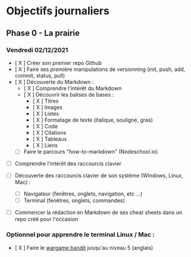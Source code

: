 # Objectifs journaliers

## Phase 0 - La prairie

### Vendredi 02/12/2021


* [ X ] Créer son premier repo Github
* [ X ] Faire ses première manipulations de versionning (init, push, add, commit, status, pull)
* [ X ] Découverte du Markdown : 
  * [ X ] Comprendre l'intérêt du Markdown
  * [ X ] Découvrir les balises de bases : 
    * [ X ] Titres
    * [ X ] Images
    * [ X ] Listes
    * [ X ] Formatage de texte (italique, souligné, gras)
    * [ X ] Code
    * [ X ] Citations
    * [ X ] Tableaux
    * [ X ] Liens
  * [ ] Faire le parcours "how-to-markdown" (Nodeschool.io)
* [ ] Comprendre l'intérêt des raccourcis clavier
* [ ] Découverte des raccourcis clavier de son système (Windows, Linux, Mac) : 
  * [ ] Navigateur (fenêtres, onglets, navigation, etc …)
  * [ ] Terminal (fenêtres, onglets, commandes)
* [ ] Commencer la rédaction en Markdown de ses cheat sheets dans un repo créé pour l'occasion



### Optionnel pour apprendre le terminal Linux / Mac : 

* [ X ] Faire le [wargame bandit](https://overthewire.org/wargames/bandit/) jusqu'au niveau 5 (anglais)
